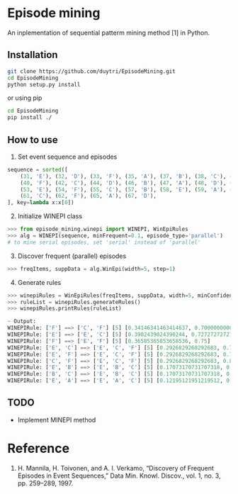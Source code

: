 # Episode mining
An inplementation of sequential patterm mining method [1] in Python.

## Installation

```bash
git clone https://github.com/duytri/EpisodeMining.git
cd EpisodeMining
python setup.py install
```
or using pip
```bash
cd EpisodeMining
pip install ./
```

## How to use
1. Set event sequence and episodes

```python
sequence = sorted([
    (31, 'E'), (32, 'D'), (33, 'F'), (35, 'A'), (37, 'B'), (38, 'C'), (39, 'E'),
    (40, 'F'), (42, 'C'), (44, 'D'), (46, 'B'), (47, 'A'), (48, 'D'), (50, 'C'),
    (53, 'E'), (54, 'F'), (55, 'C'), (57, 'B'), (58, 'E'), (59, 'A'), (60, 'E'),
    (61, 'C'), (62, 'F'), (65, 'A'), (67, 'D'),
], key=lambda x:x[0])
```

2. Initialize WINEPI class

```python
>>> from episode_mining.winepi import WINEPI, WinEpiRules
>>> alg = WINEPI(sequence, minFrequent=0.1, episode_type='parallel')
# to mine serial episodes, set 'serial' instead of 'parallel'
```

3. Discover frequent (parallel) episodes

```python
>>> freqItems, suppData = alg.WinEpi(width=5, step=1)
```

4. Generate rules

```python
>>> winepiRules = WinEpiRules(freqItems, suppData, width=5, minConfidence=0.7)
>>> ruleList = winepiRules.generateRules()
>>> winepiRules.printRules(ruleList)

~ Output:
WINEPIRule: ['F'] ==> ['C', 'F'] [5] [0.34146341463414637, 0.7000000000000001]
WINEPIRule: ['E'] ==> ['E', 'C'] [5] [0.3902439024390244, 0.7272727272727273]
WINEPIRule: ['F'] ==> ['E', 'F'] [5] [0.36585365853658536, 0.75]
WINEPIRule: ['E', 'C'] ==> ['E', 'C', 'F'] [5] [0.2926829268292683, 0.7499999999999999]
WINEPIRule: ['E', 'F'] ==> ['E', 'C', 'F'] [5] [0.2926829268292683, 0.7999999999999999]
WINEPIRule: ['C', 'F'] ==> ['E', 'C', 'F'] [5] [0.2926829268292683, 0.857142857142857]
WINEPIRule: ['E', 'B'] ==> ['E', 'B', 'C'] [5] [0.17073170731707318, 0.875]
WINEPIRule: ['B', 'C'] ==> ['E', 'B', 'C'] [5] [0.17073170731707318, 0.7000000000000001]
WINEPIRule: ['E', 'A'] ==> ['E', 'A', 'C'] [5] [0.12195121951219512, 0.7142857142857142]
```

## TODO

* Implement MINEPI method

# Reference
1. H. Mannila, H. Toivonen, and A. I. Verkamo, “Discovery of Frequent Episodes in Event Sequences,” Data Min. Knowl. Discov., vol. 1, no. 3, pp. 259–289, 1997.
